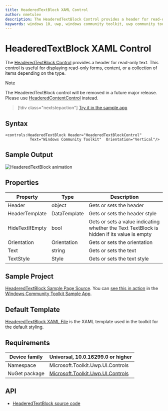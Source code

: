 ```yaml
---
title: HeaderedTextBlock XAML Control
author: nmetulev
description: The HeaderedTextBlock Control provides a header for read-only text. This control is useful for displaying read-only forms, content, or a collection of items depending on the type. 
keywords: windows 10, uwp, windows community toolkit, uwp community toolkit, uwp toolkit, HeaderedTextBlock, XAML Control, xaml
---
```


# HeaderedTextBlock XAML Control

The [HeaderedTextBlock Control](/dotnet/api/microsoft.toolkit.uwp.ui.controls.headeredtextblock) provides a header for read-only text. This control is useful for displaying read-only forms, content, or a collection of items depending on the type.

> [!NOTE]
> The HeaderedTextBlock control will be removed in a future major release. Please use [HeaderedContentControl](/dotnet/api/microsoft.toolkit.uwp.ui.controls.headeredcontentcontrol) instead.

> [!div class="nextstepaction"]
> [Try it in the sample app](uwpct://Controls?sample=HeaderedTextBlock)

## Syntax

```xaml
<controls:HeaderedTextBlock Header="HeaderedTextBlockControl" 
           Text="Windows Community Toolkit"  Orientation="Vertical"/>  
```

## Sample Output

![HeaderedTextBlock animation](../resources/images/Controls/HeaderedTextBlock.png)

## Properties

| Property | Type | Description |
| -- | -- | -- |
| Header | object | Gets or sets the header |
| HeaderTemplate | DataTemplate | Gets or sets the header style |
| HideTextIfEmpty | bool | Gets or sets a value indicating whether the Text TextBlock is hidden if its value is empty |
| Orientation | Orientation | Gets or sets the orientation |
| Text | string | Gets or sets the text |
| TextStyle | Style | Gets or sets the text style |

## Sample Project

[HeaderedTextBlock Sample Page Source](https://github.com/windows-toolkit/WindowsCommunityToolkit/tree/rel/7.0.0/Microsoft.Toolkit.Uwp.SampleApp/SamplePages/HeaderedTextBlock). You can [see this in action](uwpct://Controls?sample=HeaderedTextBlock) in the [Windows Community Toolkit Sample App](https://aka.ms/windowstoolkitapp).

## Default Template

[HeaderedTextBlock XAML File](https://github.com/windows-toolkit/WindowsCommunityToolkit/blob/rel/7.0.0/Microsoft.Toolkit.Uwp.UI.Controls/HeaderedTextBlock/HeaderedTextBlock.xaml) is the XAML template used in the toolkit for the default styling.

## Requirements

| Device family | Universal, 10.0.16299.0 or higher |
| -- | -- |
| Namespace | Microsoft.Toolkit.Uwp.UI.Controls |
| NuGet package | [Microsoft.Toolkit.Uwp.UI.Controls](https://www.nuget.org/packages/Microsoft.Toolkit.Uwp.UI.Controls/) |

## API

* [HeaderedTextBlock source code](https://github.com/windows-toolkit/WindowsCommunityToolkit/tree/rel/7.0.0/Microsoft.Toolkit.Uwp.UI.Controls/HeaderedTextBlock)
